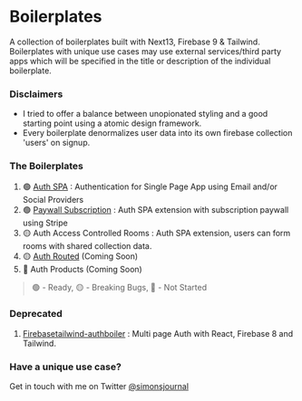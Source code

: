 # Boilerplates

A collection of boilerplates built with Next13, Firebase 9 & Tailwind. Boilerplates with unique use cases may use external services/third party apps which will be specified in the title or description of the individual boilerplate.

### Disclaimers

- I tried to offer a balance between unopionated styling and a good starting point using a atomic design framework.
- Every boilerplate denormalizes user data into its own firebase collection 'users' on signup.

### The Boilerplates 
1. 🟢 [Auth SPA](https://github.com/simoncarriere/Auth-SPA-N13F9) : Authentication for Single Page App using Email and/or Social Providers
2. 🟢 [Paywall Subscription](https://github.com/simoncarriere/Paywall-subscription-N13F9) : Auth SPA extension with subscription paywall using Stripe
3. 🟡 Auth Access Controlled Rooms :  Auth SPA extension, users can form rooms with shared collection data.
4. 🟡 [Auth Routed](https://github.com/simoncarriere/Auth-Routed-N13F9) (Coming Soon)
5. 🔴 Auth Products (Coming Soon)
> 🟢 - Ready, 🟡 - Breaking Bugs, 🔴 - Not Started


### Deprecated

1. [Firebasetailwind-authboiler](https://github.com/simoncarriere/firebasetailwind-authboiler) : Multi page Auth with React, Firebase 8 and Tailwind.

### Have a unique use case?

Get in touch with me on Twitter [@simonsjournal](https://twitter.com/simonsjournal)
